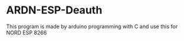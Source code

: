 # ARDN-ESP-Deauth
This program is made by arduino programming with C and use this for NORD ESP 8266 
